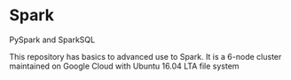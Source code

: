 # Spark
PySpark and SparkSQL

This repository has basics to advanced use to Spark. It is a 6-node cluster maintained on Google Cloud with Ubuntu 16.04 LTA file system
